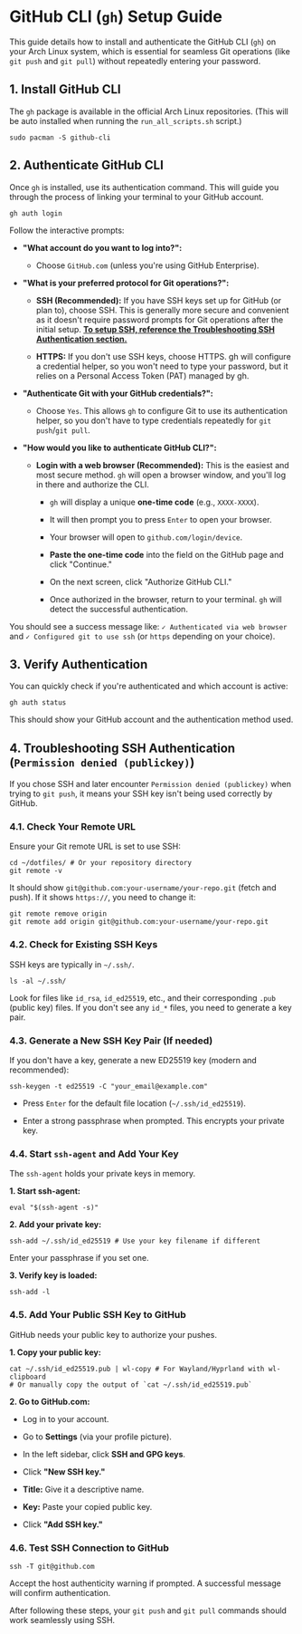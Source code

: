 # GitHub CLI (`gh`) Setup Guide

This guide details how to install and authenticate the GitHub CLI (`gh`) on your Arch Linux system, which is essential for seamless Git operations (like `git push` and `git pull`) without repeatedly entering your password.

## 1. Install GitHub CLI

The `gh` package is available in the official Arch Linux repositories. (This will be auto installed when running the `run_all_scripts.sh` script.)

```
sudo pacman -S github-cli
```

## 2. Authenticate GitHub CLI

Once `gh` is installed, use its authentication command. This will guide you through the process of linking your terminal to your GitHub account.

```
gh auth login
```

Follow the interactive prompts:

- **"What account do you want to log into?":**

    - Choose `GitHub.com` (unless you're using GitHub Enterprise).

- **"What is your preferred protocol for Git operations?":**

    - **SSH (Recommended):** If you have SSH keys set up for GitHub (or plan to), choose SSH. This is generally more secure and convenient as it doesn't require password prompts for Git operations after the initial setup. <ins>**To setup SSH, reference the [Troubleshooting SSH Authentication](#4-troubleshooting-ssh-authentication-permission-denied-publickey) section.**</ins>

    - **HTTPS:** If you don't use SSH keys, choose HTTPS. gh will configure a credential helper, so you won't need to type your password, but it relies on a Personal Access Token (PAT) managed by gh.

- **"Authenticate Git with your GitHub credentials?":**

    - Choose `Yes`. This allows `gh` to configure Git to use its authentication helper, so you don't have to type credentials repeatedly for `git push`/`git pull`.

- **"How would you like to authenticate GitHub CLI?":**

    - **Login with a web browser (Recommended):** This is the easiest and most secure method. `gh` will open a browser window, and you'll log in there and authorize the CLI.

        - `gh` will display a unique **one-time code** (e.g., `XXXX-XXXX`).

        - It will then prompt you to press `Enter` to open your browser.

        - Your browser will open to `github.com/login/device`.

        - **Paste the one-time code** into the field on the GitHub page and click "Continue."

        - On the next screen, click "Authorize GitHub CLI."

        - Once authorized in the browser, return to your terminal. `gh` will detect the successful authentication.

You should see a success message like: `✓ Authenticated via web browser` and `✓ Configured git to use ssh` (or `https` depending on your choice).

## 3. Verify Authentication

You can quickly check if you're authenticated and which account is active:

```
gh auth status
```

This should show your GitHub account and the authentication method used.

## 4. Troubleshooting SSH Authentication (`Permission denied (publickey)`)

If you chose SSH and later encounter `Permission denied (publickey)` when trying to `git push`, it means your SSH key isn't being used correctly by GitHub.

### 4.1. Check Your Remote URL

Ensure your Git remote URL is set to use SSH:

```
cd ~/dotfiles/ # Or your repository directory
git remote -v
```

It should show `git@github.com:your-username/your-repo.git` (fetch and push).
If it shows `https://`, you need to change it:

```
git remote remove origin
git remote add origin git@github.com:your-username/your-repo.git
```

### 4.2. Check for Existing SSH Keys

SSH keys are typically in `~/.ssh/`.

```
ls -al ~/.ssh/
```

Look for files like `id_rsa`, `id_ed25519`, etc., and their corresponding `.pub` (public key) files. If you don't see any `id_*` files, you need to generate a key pair.

### 4.3. Generate a New SSH Key Pair (If needed)

If you don't have a key, generate a new ED25519 key (modern and recommended):

```
ssh-keygen -t ed25519 -C "your_email@example.com"
```

- Press `Enter` for the default file location (`~/.ssh/id_ed25519`).

- Enter a strong passphrase when prompted. This encrypts your private key.

### 4.4. Start `ssh-agent` and Add Your Key

The `ssh-agent` holds your private keys in memory.

**1. Start ssh-agent:**

```
eval "$(ssh-agent -s)"
```

**2. Add your private key:**

```
ssh-add ~/.ssh/id_ed25519 # Use your key filename if different
```

Enter your passphrase if you set one.

**3. Verify key is loaded:**

```
ssh-add -l
```

### 4.5. Add Your Public SSH Key to GitHub

GitHub needs your public key to authorize your pushes.

**1. Copy your public key:**

```
cat ~/.ssh/id_ed25519.pub | wl-copy # For Wayland/Hyprland with wl-clipboard
# Or manually copy the output of `cat ~/.ssh/id_ed25519.pub`
```

**2. Go to GitHub.com:**

- Log in to your account.

- Go to **Settings** (via your profile picture).

- In the left sidebar, click **SSH and GPG keys**.

- Click **"New SSH key."**

- **Title:** Give it a descriptive name.

- **Key:** Paste your copied public key.

- Click **"Add SSH key."**

### 4.6. Test SSH Connection to GitHub

```
ssh -T git@github.com
```

Accept the host authenticity warning if prompted. A successful message will confirm authentication.

After following these steps, your `git push` and `git pull` commands should work seamlessly using SSH.